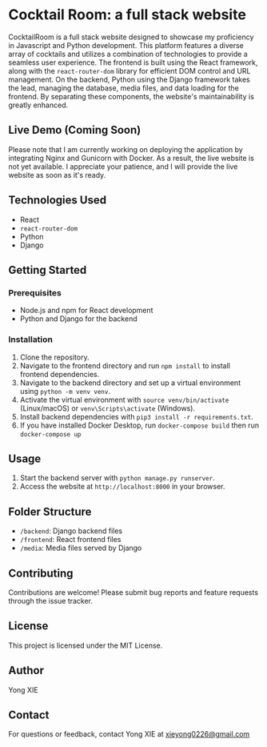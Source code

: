 # Cocktail Room: a full stack website

CocktailRoom is a full stack website designed to showcase my proficiency in Javascript and Python development. This platform features a diverse array of cocktails and utilizes a combination of technologies to provide a seamless user experience. The frontend is built using the React framework, along with the `react-router-dom` library for efficient DOM control and URL management. On the backend, Python using the Django framework takes the lead, managing the database, media files, and data loading for the frontend. By separating these components, the website's maintainability is greatly enhanced.

## Live Demo (Coming Soon)

Please note that I am currently working on deploying the application by integrating Nginx and Gunicorn with Docker. As a result, the live website is not yet available. I appreciate your patience, and I will provide the live website as soon as it's ready. 

## Technologies Used

- React
- `react-router-dom`
- Python
- Django

## Getting Started

### Prerequisites

- Node.js and npm for React development
- Python and Django for the backend

### Installation

1. Clone the repository.
2. Navigate to the frontend directory and run `npm install` to install frontend dependencies.
3. Navigate to the backend directory and set up a virtual environment using `python -m venv venv`.
4. Activate the virtual environment with `source venv/bin/activate` (Linux/macOS) or `venv\Scripts\activate` (Windows).
5. Install backend dependencies with `pip3 install -r requirements.txt`.
6. If you have installed Docker Desktop, run `docker-compose build` then run `docker-compose up` 

## Usage

1. Start the backend server with `python manage.py runserver`.
2. Access the website at `http://localhost:8000` in your browser.

## Folder Structure

- `/backend`: Django backend files
- `/frontend`: React frontend files
- `/media`: Media files served by Django

## Contributing

Contributions are welcome! Please submit bug reports and feature requests through the issue tracker.

## License

This project is licensed under the MIT License.

## Author

Yong XIE

## Contact

For questions or feedback, contact Yong XIE at xieyong0226@gmail.com
